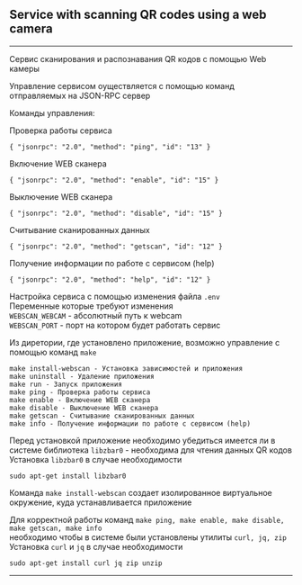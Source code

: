 ## Service with scanning QR codes using a web camera    
---    

Cервис сканирования и распознавания QR кодов с помощью Web камеры     

Управление сервисом оуществляется с помощью команд отправляемых на JSON-RPC сервер    

Команды управления:    

Проверка работы сервиса   
```shell
{ "jsonrpc": "2.0", "method": "ping", "id": "13" }
```   

Включение WEB сканера    
```shell
{ "jsonrpc": "2.0", "method": "enable", "id": "15" }
```   

Выключение WEB сканера    
```shell
{ "jsonrpc": "2.0", "method": "disable", "id": "15" }
```    

Cчитывание сканированных данных    
```shell
{ "jsonrpc": "2.0", "method": "getscan", "id": "12" }
```     

Получение информации по работе с сервисом (help)    
```shell
{ "jsonrpc": "2.0", "method": "help", "id": "12" }
```

Настройка сервиса с помощью изменения файла ```.env```    
Переменные которые требуют изменения     
```WEBSCAN_WEBCAM``` - абсолютный путь к webcam    
```WEBSCAN_PORT``` -  порт на котором будет работать сервис    

Из диретории, где установлено приложение, возможно управление с помощью команд ```make```    
```shell
make install-webscan - Установка зависимостей и приложения
make uninstall - Удаление приложения
make run - Запуск приложения
make ping - Проверка работы сервиса
make enable	- Включение WEB сканера
make disable - Выключение WEB сканера
make getscan - Cчитывание сканированных данных
make info - Получение информации по работе с сервисом (help)
```    

Перед установкой приложение необходимо убедиться имеется ли в системе библиотека ```libzbar0``` - необходима для чтения данных QR кодов    
Установка ```libzbar0```  в случае необходимости   
```shell
sudo apt-get install libzbar0
```
Команда ```make install-webscan``` создает изолированное виртуальное окружение, куда устанавливается приложение    

Для корректной работы команд ```make ping, make enable, make disable, make getscan, make info```   
необходимо чтобы в системе были установлены утилиты ```curl, jq, zip```     
Установка ```curl``` и ```jq```  в случае необходимости   
```shell
sudo apt-get install curl jq zip unzip
```    

---
